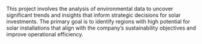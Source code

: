 This project involves the analysis of environmental data to uncover significant trends and insights that inform strategic decisions for solar investments. The primary goal is to identify regions with high potential for solar installations that align with the company’s sustainability objectives and improve operational efficiency.
